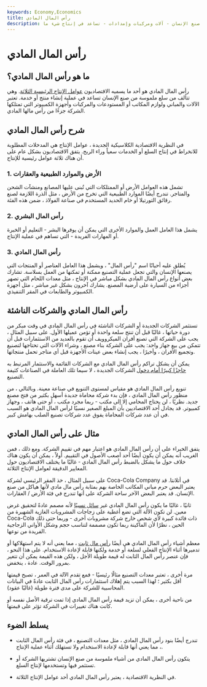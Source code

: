 ```yaml
---
keywords: Economy,Economics
title: رأس المال المادي
description: في النظرية الاقتصادية ، يعتبر رأس المال المادي أحد عوامل الإنتاج الرئيسية الثلاثة ، إلى جانب رأس المال البشري والأرض / الموارد الطبيعية. وهي تتألف من سلع من صنع الإنسان - آلات ومركبات وإمدادات - تساعد في إنتاج شيء ما.
---
```


# رأس المال المادي
## ما هو رأس المال المادي؟

رأس المال المادي هو أحد ما يسميه الاقتصاديون [عوامل الإنتاج الرئيسية الثلاثة](/factors-production). وهي تتألف من سلع ملموسة من صنع الإنسان تساعد في عملية إنشاء منتج أو خدمة. تعتبر الآلات والمباني ولوازم المكاتب أو المستودعات والمركبات وأجهزة الكمبيوتر التي تمتلكها الشركة جزءًا من رأس مالها المادي.

## شرح رأس المال المادي

في النظرية الاقتصادية الكلاسيكية الجديدة ، عوامل الإنتاج هي المدخلات المطلوبة للانخراط في إنتاج السلع أو الخدمات سعياً وراء الربح. يتفق الاقتصاديون بشكل عام على أن هناك ثلاثة عوامل رئيسية للإنتاج.

### 1. الأرض والموارد الطبيعية والعقارات

تشمل هذه العوامل الأرض أو الممتلكات التي تُبنى عليها المصانع ومنشآت الشحن والمتاجر. تندرج أيضًا الموارد الطبيعية التي تخرج من الأرض ، مثل الذرة اللازمة لصنع رقائق التورتيلا أو خام الحديد المستخدم في صناعة الفولاذ ، ضمن هذه الفئة.

### 2. رأس المال البشري

يشمل هذا العامل العمل والموارد الأخرى التي يمكن أن يوفرها البشر - التعليم أو الخبرة أو المهارات الفريدة - التي تساهم في عملية الإنتاج.

### 3. رأس المال المادي

يُطلق عليه أحيانًا اسم "رأس المال" ، ويشمل هذا العامل العناصر أو المنتجات التي يصنعها الإنسان والتي تجعل عملية التصنيع ممكنة أو تمكنها من العمل بسلاسة. تشارك بعض أنواع رأس المال المادي بشكل مباشر في الإنتاج ، مثل معدات اللحام التي تصهر أجزاء من السيارة على أرضية المصنع. يشارك آخرون بشكل غير مباشر ، مثل أجهزة الكمبيوتر والطابعات في المقر التنفيذي.

## رأس المال المادي والشركات الناشئة

تستثمر الشركات الجديدة أو الشركات الناشئة في رأس المال المادي في وقت مبكر من دورة حياتها ، غالبًا قبل أن تنتج سلعة واحدة أو تؤمن عميلها الأول. على سبيل المثال ، يجب على الشركة التي تصنع أفران الميكروويف أن تقوم بالعديد من الاستثمارات قبل أن تتمكن من بيع جهاز واحد: يجب على الشركة بناء مصنع ، وشراء الآلات التي تحتاجها لتصنيع وتجميع الأفران ، وأخيرًا ، يجب إنشاء بعض عينات الأجهزة قبل أي متاجر تحمل منتجاتها.

يمكن أن يشكل تراكم رأس المال المادي مع الشركات القائمة والاستثمار المرتبط به [حاجزًا كبيرًا أمام دخول](/barrierstoentry) الشركات الجديدة ، لا سيما تلك العاملة في الصناعات كثيفة التصنيع.

تنويع رأس المال المادي هو مقياس لمستوى التنويع في صناعة معينة. وبالتالي ، من منظور رأس المال المادي ، فإن بدء شركة محاماة جديدة أسهل بكثير من فتح مصنع جديد. نظريًا ، لن يحتاج المحامي إلا إلى مكتب - ربما مجرد مكتب ، أو حتى هاتف ، وجهاز كمبيوتر. قد يجادل أحد الاقتصاديين بأن المبلغ الصغير نسبيًا لرأس المال المادي هو السبب في أن عدد شركات المحاماة يفوق عدد شركات تصنيع الصلب بهامش كبير.

## مثال على رأس المال المادي

يتفق الخبراء على أن رأس المال المادي هو اعتبار مهم في تقييم الشركة. ومع ذلك ، فمن الغريب أنه يمكن أن يكون أيضًا أحد أصعب الأصول في التقييم. أولاً ، يمكن أن يكون هناك خلاف حول ما يشكل بالضبط رأس المال المادي - غالبًا ما يختلف الاقتصاديون حول المعايير الدقيقة لعوامل الإنتاج الثلاثة.

على سبيل المثال ، خذ المقر الرئيسي لشركة Coca-Cola Company في أتلانتا. قد يعتبر البعض حرم مباني المكاتب الخاصة بهم بمثابة رأس مال مادي لأنها هياكل من صنع الإنسان. قد يعتبر البعض الآخر ساحة الشركة على أنها تندرج في فئة الأرض / العقارات.

ثانيًا ، غالبًا ما يكون رأس المال المادي غير [سائل نسبيًا](/liquidity) لأنه مصمم عادةً لتحقيق غرض معين. لن تكون الآلة التي تضع أغطية على زجاجات المشروبات الغازية الشهيرة من Coca-Cola ذات فائدة كبيرة لأي شخص خارج شركة مشروبات أخرى - وربما حتى ذلك الحين ، نظرًا لأن الماكينة ربما تكون مصممة لتناسب حجم وشكل الأواني الزجاجية الفريدة من نوعها.

معظم أشياء رأس المال المادي هي أيضًا [رأس مال ثابت](/fixed-capital) ، مما يعني أنه لا يتم استهلاكها أو تدميرها أثناء الإنتاج الفعلي لسلعة أو خدمة ولكنها قابلة لإعادة الاستخدام. على هذا النحو ، فإن عنصر رأس المال الثابت له قيمة طويلة الأجل ، ولكن هذه القيمة يمكن أن تتغير بمرور الوقت. عادة ، ينخفض.

مرة أخرى ، تعتبر معدات التصنيع مثالًا رئيسيًا - فمع تقدم الآلة في العمر ، تصبح قيمتها أقل بكثير ؛ لهذا السبب يتم إهلاك استثمارات رأس المال الثابت عادةً في البيانات المحاسبية للشركة على مدى فترة طويلة (غالبًا عقود).

من ناحية أخرى ، يمكن أن تزيد قيمة رأس المال المادي إذا تمت ترقية الأصل نفسه أو كانت هناك تغييرات في الشركة تؤثر على قيمتها.

## يسلط الضوء

- تندرج أيضًا بنود رأس المال المادي ، مثل معدات التصنيع ، في فئة رأس المال الثابت ، مما يعني أنها قابلة لإعادة الاستخدام ولا تستهلك أثناء عملية الإنتاج.

- يتكون رأس المال المادي من أشياء ملموسة من صنع الإنسان تشتريها الشركة أو تستثمر فيها وتستخدمها لإنتاج السلع.

- في النظرية الاقتصادية ، يعتبر رأس المال المادي أحد عوامل الإنتاج الثلاثة.

